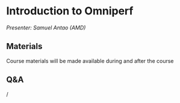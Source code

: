 # Introduction to Omniperf

*Presenter: Samuel Antao (AMD)*

<!--
<video src="https://462000265.lumidata.eu/paow-20240611/recordings/2_02_AMD_tools_2.mp4" controls="controls">
</video>
-->


## Materials

Course materials will be made available during and after the course

<!--
Directly available as web downloads:

-   [Slides](https://462000265.lumidata.eu/paow-20240611/files/LUMI-paow-20240611-2_02_omiperf.pdf)

-   The last slides cover [exercises for this session](ME_2_02_AMD_tools_2.md#materials)
-->

<!--
Temporary location of materials (for the lifetime of the training project):

-   Slides: `/project/project_465001154/Slides/AMD/AMD-session-2-omiperf.pdf`
-->

<!--
Archived materials on LUMI:

-   Slides: `/appl/local/training/paow-20240611/files/LUMI-paow-20240611-2_02_omiperf.pdf`

-   Recording: `/appl/local/training/paow-20240611/recordings/2_02_AMD_tools_2.mp4`
-->


## Q&A

/
